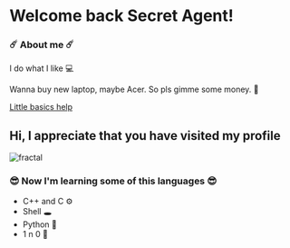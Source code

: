 # Welcome back Secret Agent!
### ☄️ About me ☄️ 
I do what I like 💻

Wanna buy new laptop, maybe Acer. So pls gimme some money. 💸

[Little basics help](https://www.markdownguide.org/basic-syntax/)

<!-- TODO: Show pic: -->

<!-- 
  Code here 
-->
## Hi, I appreciate that you have visited my profile
![fractal](https://i.pinimg.com/originals/a5/92/a9/a592a94c5e524242627c3feb9d0b67d2.gif)
### 😎 Now I'm learning some of this languages 😎 
- C++ and C ⚙️
- Shell 🕳️
- Python 🐊
- 1 n 0 🥇

